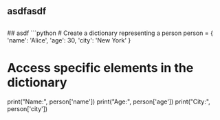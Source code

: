 ## asdfasdf

<h2 id="example"></h2>
## asdf
```python
# Create a dictionary representing a person
person = {
    'name': 'Alice',
    'age': 30,
    'city': 'New York'
}

# Access specific elements in the dictionary
print("Name:", person['name'])
print("Age:", person['age'])
print("City:", person['city'])
```